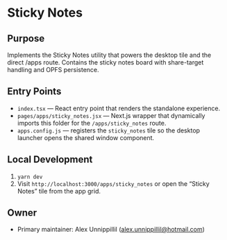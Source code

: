# Sticky Notes

## Purpose
Implements the Sticky Notes utility that powers the desktop tile and the direct /apps route. Contains the sticky notes board with share-target handling and OPFS persistence.

## Entry Points
- `index.tsx` — React entry point that renders the standalone experience.
- `pages/apps/sticky_notes.jsx` — Next.js wrapper that dynamically imports this folder for the `/apps/sticky_notes` route.
- `apps.config.js` — registers the `sticky_notes` tile so the desktop launcher opens the shared window component.

## Local Development
1. `yarn dev`
2. Visit `http://localhost:3000/apps/sticky_notes` or open the “Sticky Notes” tile from the app grid.

## Owner
- Primary maintainer: Alex Unnippillil (alex.unnippillil@hotmail.com)

